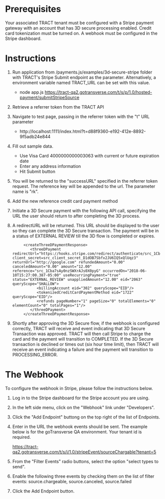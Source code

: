 # Prerequisites

Your associated TRACT tenant must be configured with a Stripe payment gateway with an account
that has 3D secure processing enabled. Credit card tokenization must be turned on. A webhook
must be configured in the Stripe dashboard.

# Instructions

1. Run application from /payments.js/examples/3d-secure-stripe folder with TRACT's Stripe Submit endpoint as the parameter.
   Alternatively, a environment variable named TRACT_URL can be set with this value.
    * node app.js https://tract-qa2.gotransverse.com/t/s/p/1.0/hosted-payment/submitStripeSource
    
2. Retrieve a referrer token from the TRACT API        

3. Navigate to test page, passing in the referrer token with the "t" URL parameter
    * http://localhost:1111/index.html?t=d88f9360-e192-412e-8892-9f5adb24e844

4. Fill out sample data.  
    * Use Visa Card 4000000000003063 with current or future expiration date
    * Enter any address information
    * Hit Submit button

5. You will be returned to the "successURL" specified in the referrer token request. The reference key will be appended to the url. The parameter name is "rk".

6. Add the new reference credit card payment method

	<addRecurringPaymentToBillingAccount xmlns="http://www.tractbilling.com/billing/1_32/domain" xmlns:ns2="http://www.tractbilling.com/billing/1_32/domain/rest">
          <billingAccount eid="302"/>
          <recurringPayment>
            <referencedCreditCardPaymentMethod referenceKey="4c4f357d-e8f8-4eff-a78d-96959cfc8300"/>
          </recurringPayment>
    </addRecurringPaymentToBillingAccount>

7. Initiate a 3D Secure payment with the following API call, specifying the URL the user should return to after completing the 3D process.

      <createThreeDPayment xmlns="http://www.tractbilling.com/billing/1_33/domain" xmlns:ns2="http://www.tractbilling.com/billing/1_33/domain/rest">
        <threeDPayment returnUrl="http://google.com" applyAutomatically="true" amount="12.00" xmlns="http://www.tractbilling.com/billing/1_33/domain" xmlns:ns2="http://www.tractbilling.com/billing/1_33/domain/rest" xmlns:ns3="http://www.tractbilling.com/billing/1_33/domain">
			<billingAccount eid="302"/>
			<tokenizedCreditCardPaymentMethod eid="1719"/>
		</threeDPayment>
      </createThreeDPayment>

8. A redirectURL will be returned. This URL should be displayed to the user so they can complete the 3D Secure transaction. The payment will be in a status of EXTERNAL REVIEW till the 3D flow is completed or expires.


          	<createThreeDPaymentResponse>
               <threeDPayment redirectUrl="https://hooks.stripe.com/redirect/authenticate/src_1Cba7sAy0nzSWXrAJs0X0pyG?client_secret=src_client_secret_D1dOB7Sbfx2JU6IQ5xQlUqz3" returnUrl="http://google.com" refundedAmount="0.00" canceledAmount="0.00" amount="12.00" reference="src_1Cba7sAy0nzSWXrAJs0X0pyG" occurredOn="2018-06-10T15:27:00.387-05:00" useRecurringPayment="true" status="EXTERNAL_REVIEW" unappliedAmount="12.00" eid="2063" queryScope="SHALLOW">
                  <billingAccount eid="302" queryScope="EID"/>
                  <tokenizedCreditCardPaymentMethod eid="1722" queryScope="EID"/>
                  <refunds pageNumber="1" pageSize="0" totalElements="0" elementCount="0" totalPages="1"/>
               </threeDPayment>
            </createThreeDPaymentResponse>

9. Shortly after approving the 3D Secure flow, if the webhook is configured correctly, TRACT will receive and event indicating that 3D Secure Transaction was approved. TRACT will then call Stripe to charge the card and the payment will transition to COMPLETED. If the 3D Secure transaction is declined or times out (six hour time limit), then TRACT will receive an event indicating a failure and the payment will transition to PROCESSING_ERROR.

# The Webhook

To configure the webhook in Stripe, please follow the instructions below.

1. Log in to the Stripe dashboard for the Stripe account you are using.

2. In the left side menu, click on the "Webhook" link under "Developers".

3. Click the "Add Endpoint" buttong on the top right of the list of Endpoints.

4. Enter in the URL the webhook events should be sent. The example below is for the goTransverse QA environment. Your tenant id is required.

     https://tract-qa2.gotransverse.com/t/s/i/1.0/stripeEvent/sourceChargable?tenant=5

6. From the "Filter Events" radio buttons, select the option "select types to send".

7. Enable the following three events by checking them on the list of filter events: source.chargeable, source.canceled, source.failed

8. Click the Add Endpoint button. 